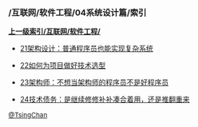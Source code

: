 ### /互联网/软件工程/04系统设计篇/索引


**[上一级索引/互联网/软件工程/](/互联网/软件工程/)**

- [21架构设计：普通程序员也能实现复杂系统](/互联网/软件工程/04系统设计篇/21架构设计：普通程序员也能实现复杂系统)

- [22如何为项目做好技术选型](/互联网/软件工程/04系统设计篇/22如何为项目做好技术选型)

- [23架构师：不想当架构师的程序员不是好程序员](/互联网/软件工程/04系统设计篇/23架构师：不想当架构师的程序员不是好程序员)

- [24技术债务：是继续修修补补凑合着用，还是推翻重来](/互联网/软件工程/04系统设计篇/24技术债务：是继续修修补补凑合着用，还是推翻重来)


<font size=2 color='grey'> [@TsingChan](http://www.9ong.com/) </font>


